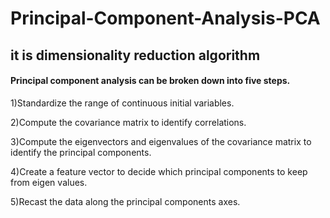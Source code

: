 # Principal-Component-Analysis-PCA
## it is dimensionality reduction algorithm
#### Principal component analysis can be broken down into five steps.

1)Standardize the range of continuous initial variables.

2)Compute the covariance matrix to identify correlations.

3)Compute the eigenvectors and eigenvalues of the covariance matrix to identify the principal components.

4)Create a feature vector to decide which principal components to keep from eigen values.

5)Recast the data along the principal components axes.
